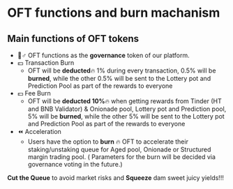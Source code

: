 # OFT functions and burn machanism

## M**ain functions of OFT tokens**

* 🧙♂ OFT functions as the **governance** token of our platform.
* 💵 Transaction Burn 
  * OFT will be **deducted**🔥 1% during every transaction, 0.5% will be **burned**, while the other 0.5% will be sent to the Lottery pot and Prediction Pool as part of the rewards to everyone
* 💵 Fee Burn 
  * OFT  will be **deducted 10%**🔥 when getting rewards from Tinder \(HT and BNB Validator\) & Onionade pool, Lottery pot and Prediction pool, 5% will be **burned**, while the other 5% will be sent to the Lottery pot and Prediction Pool as part of the rewards to everyone
* ⏪ Acceleration
  * Users have the option to **burn** 🔥 OFT to accelerate their staking/unstaking queue for Aged pool, Onionade or Structured margin trading pool. \( Parameters for the burn will be decided via governance voting in the future.\)

**Cut the Queue** to avoid market risks and **Squeeze** dam sweet juicy yields!!!

